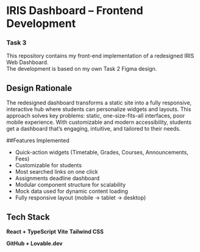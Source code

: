 # IRIS Dashboard – Frontend Development
### Task 3

This repository contains my front-end implementation of a redesigned IRIS Web Dashboard.  
The development is based on my own Task 2 Figma design.  




## Design Rationale

The redesigned dashboard transforms a static site into a fully responsive, interactive hub where students can personalize widgets and layouts. This approach solves key problems: static, one-size-fits-all interfaces, poor mobile experience. With customizable and modern accessibility, students get a dashboard that’s engaging, intuitive, and tailored to their needs.



##Features Implemented

- Quick-action widgets (Timetable, Grades, Courses, Announcements, Fees)
- Customizable for students
- Most searched links on one click
- Assignments deadline dashboard
- Modular component structure for scalability
- Mock data used for dynamic content loading
- Fully responsive layout (mobile → tablet → desktop)



## Tech Stack

 

 **React + TypeScript**
 **Vite** 
 **Tailwind CSS** 

 **GitHub + Lovable.dev** 
